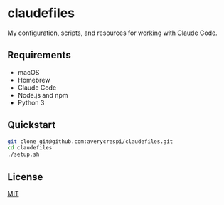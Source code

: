# claudefiles

My configuration, scripts, and resources for working with Claude Code.

## Requirements

- macOS
- Homebrew
- Claude Code
- Node.js and npm
- Python 3

## Quickstart

```sh
git clone git@github.com:averycrespi/claudefiles.git
cd claudefiles
./setup.sh
```

## License

[MIT](./LICENSE)
